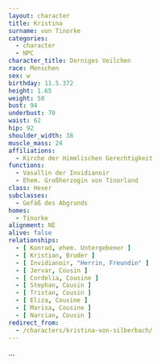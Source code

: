 ```yaml
---
layout: character
title: Kristina
surname: von Tinorke
categories:
  - character
  - NPC
character_title: Dorniges Veilchen
race: Menschen
sex: w
birthday: 11.5.372
height: 1.65
weight: 58
bust: 94
underbust: 70
waist: 62
hip: 92
shoulder_width: 38
muscle_mass: 24
affiliations:
  - Kirche der Himmlischen Gerechtigkeit
functions:
  - Vasallin der Invidianoir
  - Ehem. Großherzogin von Tinorland
class: Hexer
subclasses:
  - Gefäß des Abgrunds
homes:
  - Tinorke
alignment: NE
alive: false
relationships:
  - [ Konrad, ehem. Untergebener ]
  - [ Kristian, Bruder ]
  - [ Invidianoir, "Herrin, Freundin" ]
  - [ Jervar, Cousin ]
  - [ Cordelia, Cousine ]
  - [ Stephan, Cousin ]
  - [ Tristan, Cousin ]
  - [ Eliza, Cousine ]
  - [ Marisa, Cousine ]
  - [ Narcian, Cousin ]
redirect_from:
  - /characters/kristina-von-silberbach/
---
```


...

